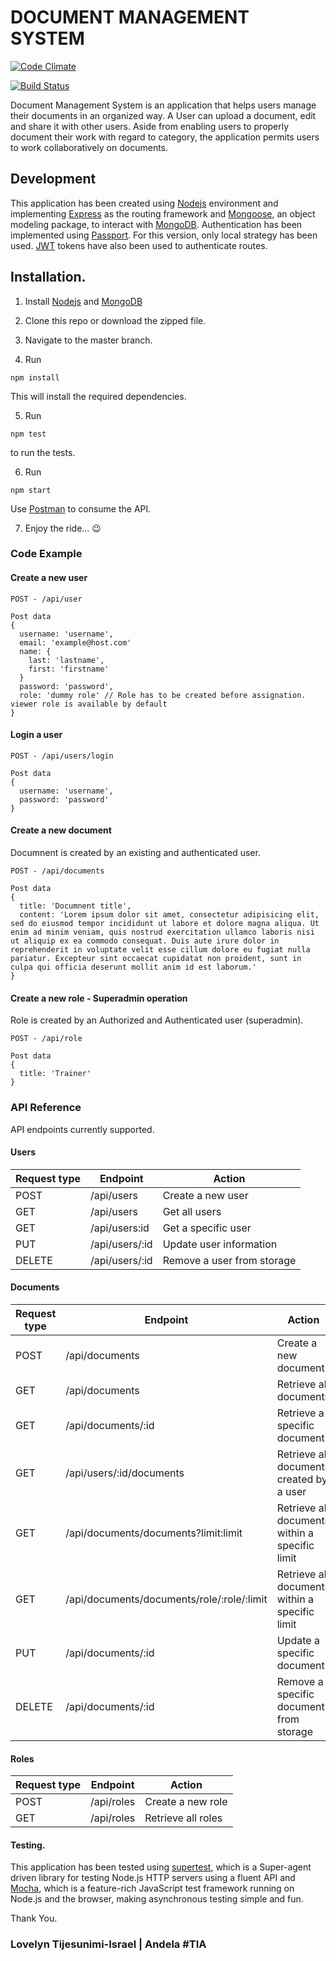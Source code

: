 
# DOCUMENT MANAGEMENT SYSTEM
[![Code Climate](https://codeclimate.com/github/andela-ltijesunimi-israel/dms-api/badges/gpa.svg)](https://codeclimate.com/github/andela-ltijesunimi-israel/dms-api)

[![Build Status](https://travis-ci.org/andela-ltijesunimi-israel/dms-api.svg?branch=master)](https://travis-ci.org/andela-ltijesunimi-israel/dms-api)

Document Management System is an application that helps users manage their documents in an organized way. A User can upload a document, edit and share it with other users. Aside from enabling users to properly document their work with regard to category, the application permits users to work collaboratively on documents.

## Development

This application has been created using [Nodejs](www.nodejs.org) environment and implementing [Express](http://expressjs.com/) as the routing framework and [Mongoose](http://mongoosejs.com/), an object modeling package, to interact with [MongoDB](https://www.mongodb.com/). Authentication has been implemented using [Passport](http://passportjs.org/). For this version, only local strategy has been used. [JWT](https://jwt.io/) tokens have also been used to authenticate routes.

## Installation.

1. Install [Nodejs](www.nodejs.org) and [MongoDB](www.mongodb.org)

2. Clone this repo or download the zipped file.

3. Navigate to the master branch.

4. Run

`npm install`

This will install the required dependencies.

5. Run

`npm test`

to run the tests.

6. Run

`npm start`

Use [Postman](https://www.getpostman.com/) to consume the API.

7. Enjoy the ride... :wink:

### Code Example

#### Create a new user

```
POST - /api/user

Post data
{
  username: 'username',
  email: 'example@host.com'
  name: {
    last: 'lastname',
    first: 'firstname'
  }
  password: 'password',
  role: 'dummy role' // Role has to be created before assignation. viewer role is available by default
}
```

#### Login a user

```
POST - /api/users/login

Post data
{
  username: 'username',
  password: 'password'
}
```
#### Create a new document

Documnent is created by an existing and authenticated user.

```
POST - /api/documents

Post data
{
  title: 'Documnent title',
  content: 'Lorem ipsum dolor sit amet, consectetur adipisicing elit, sed do eiusmod tempor incididunt ut labore et dolore magna aliqua. Ut  enim ad minim veniam, quis nostrud exercitation ullamco laboris nisi ut aliquip ex ea commodo consequat. Duis aute irure dolor in reprehenderit in voluptate velit esse cillum dolore eu fugiat nulla pariatur. Excepteur sint occaecat cupidatat non proident, sunt in culpa qui officia deserunt mollit anim id est laborum.'
}
```
#### Create a new role - Superadmin operation

Role is created by an Authorized and Authenticated user (superadmin).

```
POST - /api/role

Post data
{
  title: 'Trainer'
}
```
### API Reference

API endpoints currently supported.

#### Users

Request type  |	Endpoint  |	Action
-----------	  | --------  | ------
POST  |	/api/users  |	Create a new user
GET   |	/api/users  |	Get all users
GET	  |/api/users:id |	Get a specific user
PUT	|/api/users/:id |	Update user information
DELETE |	/api/users/:id |	Remove a user from storage

#### Documents

Request type |	Endpoint |	Action
------------ |  -------- | -------
POST |	/api/documents |	Create a new document
GET |	/api/documents |	Retrieve all documents
GET |	/api/documents/:id |	Retrieve a specific document
GET |	/api/users/:id/documents |	Retrieve all documents created by a user
GET |	/api/documents/documents?limit:limit |	Retrieve all documents within a specific limit
GET |	/api/documents/documents/role/:role/:limit |	Retrieve all documents within a specific limit
PUT |	/api/documents/:id |	Update a specific document
DELETE |	/api/documents/:id |	Remove a specific document from storage

#### Roles

Request type |	Endpoint |	Action
------------ |  -------- |  ------
POST |	/api/roles |	Create a new role
GET	 | /api/roles |	Retrieve all roles

#### Testing.

This application has been tested using [supertest](https://www.npmjs.com/package/supertest), which is a Super-agent driven library for testing Node.js HTTP servers using a fluent API and [Mocha](https://mochajs.org/), which is a feature-rich JavaScript test framework running on Node.js and the browser, making asynchronous testing simple and fun.

Thank You.

### Lovelyn Tijesunimi-Israel | Andela #TIA